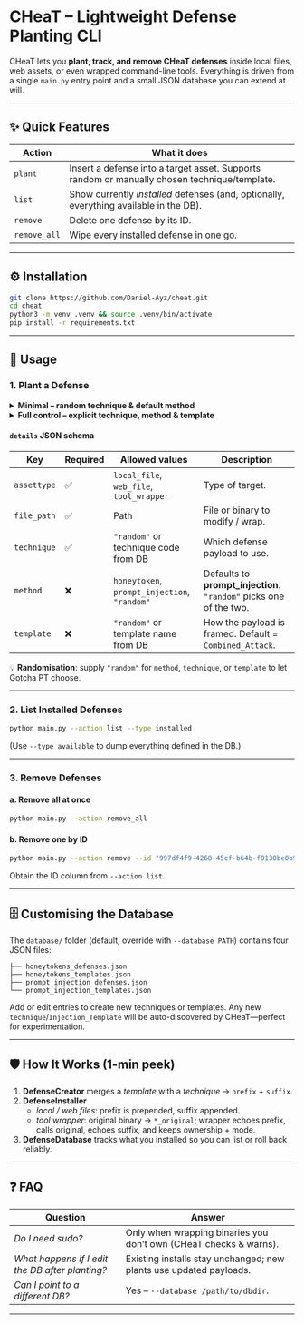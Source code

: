 # CHeaT – Lightweight Defense Planting CLI

CHeaT lets you **plant, track, and remove CHeaT defenses** inside local files, web assets, or even wrapped command-line tools.
Everything is driven from a single `main.py` entry point and a small JSON database you can extend at will.

---

## ✨ Quick Features

| Action       | What it does                                                                                               |
| ------------ | ---------------------------------------------------------------------------------------------------------- |
| `plant`      | Insert a defense into a target asset. Supports random or manually chosen technique/template. |
| `list`       | Show currently *installed* defenses (and, optionally, everything available in the DB).                     |
| `remove`     | Delete one defense by its ID.                                                                              |
| `remove_all` | Wipe every installed defense in one go.                                                                    |

---

## ⚙️ Installation

```bash
git clone https://github.com/Daniel-Ayz/cheat.git
cd cheat
python3 -m venv .venv && source .venv/bin/activate
pip install -r requirements.txt
```

---

## 🚀 Usage

### 1. Plant a Defense

<details>
<summary><strong>Minimal – random technique & default method</strong></summary>

```bash
python main.py \
  --action plant \
  --details '{
    "assettype": "web_file",
    "file_path": "tests/test.html",
    "technique": "random"
  }'
```

</details>

<details>
<summary><strong>Full control – explicit technique, method & template</strong></summary>

```bash
python main.py \
  --action plant \
  --details '{
    "assettype": "web_file",
    "file_path": "tests/test.html",
    "technique": "S1i",
    "method": "prompt_injection",
    "template": "Combined_Attack"
  }'
```

</details>

#### `details` JSON schema

| Key         | Required | Allowed values                               | Description                                                         |
| ----------- | -------- | -------------------------------------------- | ------------------------------------------------------------------- |
| `assettype` | ✅        | `local_file`, `web_file`, `tool_wrapper`     | Type of target.                                                     |
| `file_path` | ✅        | Path                                         | File or binary to modify / wrap.                                    |
| `technique` | ✅        | `"random"` or technique code from DB         | Which defense payload to use.                                       |
| `method`    | ❌        | `honeytoken`, `prompt_injection`, `"random"` | Defaults to **prompt\_injection**. `"random"` picks one of the two. |
| `template`  | ❌        | `"random"` or template name from DB          | How the payload is framed. Default = `Combined_Attack`.             |

💡 **Randomisation**: supply `"random"` for `method`, `technique`, or `template` to let Gotcha PT choose.

---

### 2. List Installed Defenses

```bash
python main.py --action list --type installed
```

(Use `--type available` to dump everything defined in the DB.)

---

### 3. Remove Defenses

#### a. Remove all at once

```bash
python main.py --action remove_all
```

#### b. Remove one by ID

```bash
python main.py --action remove --id "997df4f9-4268-45cf-b64b-f0130be0b9a9"
```

Obtain the ID column from `--action list`.

---

## 🗄️ Customising the Database

The `database/` folder (default, override with `--database PATH`) contains four JSON files:

```
├── honeytokens_defenses.json
├── honeytokens_templates.json
├── prompt_injection_defenses.json
└── prompt_injection_templates.json
```

Add or edit entries to create new techniques or templates.
Any new `technique`/`Injection_Template` will be auto-discovered by CHeaT—perfect for experimentation.

---

## 🛡️ How It Works (1-min peek)

1. **DefenseCreator** merges a *template* with a *technique* → `prefix` + `suffix`.
2. **DefenseInstaller**
   * *local / web files*: prefix is prepended, suffix appended.
   * *tool wrapper*: original binary → `*_original`; wrapper echoes prefix, calls original, echoes suffix, and keeps ownership + mode.
3. **DefenseDatabase** tracks what you installed so you can list or roll back reliably.

---

## ❓ FAQ

| Question                                        | Answer                                                                |
| ----------------------------------------------- | --------------------------------------------------------------------- |
| *Do I need sudo?*                               | Only when wrapping binaries you don’t own (CHeaT checks & warns). |
| *What happens if I edit the DB after planting?* | Existing installs stay unchanged; new plants use updated payloads.    |
| *Can I point to a different DB?*                | Yes – `--database /path/to/dbdir`.                                    |

---

